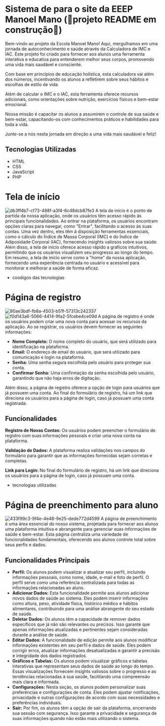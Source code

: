 # Sistema de  para o site da EEEP Manoel Mano (🚧projeto README em construção🚧)
Bem-vindo ao projeto da Escola Manoel Mano! Aqui, mergulhamos em uma jornada de autoconhecimento e saúde através da Calculadora de IMC e IAC. Este projeto foi criado para fornecer aos alunos uma ferramenta interativa e educativa para entenderem melhor seus corpos, promovendo uma vida mais saudável e consciente.

Com base em princípios de educação holística, esta calculadora vai além dos números, incentivando os alunos a refletirem sobre seus hábitos e escolhas de estilo de vida.

Além de calcular o IMC e o IAC, esta ferramenta oferece recursos adicionais, como orientações sobre nutrição, exercícios físicos e bem-estar emocional.

Nossa missão é capacitar os alunos a assumirem o controle de sua saúde e bem-estar, capacitando-os com conhecimentos práticos e habilidades para toda a vida.

Junte-se a nós nesta jornada em direção a uma vida mais saudável e feliz!
## Tecnologias Utilizadas
- HTML
- CSS
- JavaScript
- PHP
# Tela de início

![db3ff4b7-cf73-488f-a3f4-6c48dcb87fe3](https://github.com/guxtavobandeira/sist_imc_ef/assets/129344687/85656127-3a3b-4d55-8212-f22e5261a671)
A tela de início é o ponto de partida da nossa aplicação, onde os usuários têm acesso rápido às principais funcionalidades. Ao entrar na plataforma, os usuários encontram opções claras para navegar, como "Entrar", facilitando o acesso às suas contas. Uma vez dentro, eles têm à disposição ferramentas essenciais, como o cálculo do Índice de Massa Corporal (IMC) e do Índice de Adiposidade Corporal (IAC), fornecendo insights valiosos sobre sua saúde. Além disso, a tela de início oferece acesso rápido a gráficos intuitivos, permitindo que os usuários visualizem seu progresso ao longo do tempo. Em resumo, a tela de início serve como a "home" da nossa aplicação, fornecendo uma experiência centrada no usuário e acessível para monitorar e melhorar a saúde de forma eficaz.
* coodigos das tecnologias
# Página de registro

![80ae3bdf-fb8a-4503-b51f-57313c242337](https://github.com/guxtavobandeira/sist_imc_ef/assets/129344687/c04a82cc-983e-464c-b1c2-88d71a9b2c3d)
![f0d143a6-5066-4414-9fa2-5fcebe4ce09d](https://github.com/guxtavobandeira/sist_imc_ef/assets/129344687/a8385168-746c-4955-ae46-e7d47b8f00aa)
A página de registro é onde os usuários podem criar uma nova conta para acessar os recursos da aplicação. Ao se registrar, os usuários devem fornecer as seguintes informações:

* __Nome Completo:__ O nome completo do usuário, que será utilizado para identificação na plataforma.
* __Email:__ O endereço de email do usuário, que será utilizado para comunicação e login na plataforma.
* __Senha:__ Uma senha segura escolhida pelo usuário para proteger sua conta.
* __Confirmar Senha:__ Uma confirmação da senha escolhida pelo usuário, garantindo que não haja erros de digitação.

Além disso, a página de registro oferece a opção de login para usuários que já possuem uma conta. Ao final do formulário de registro, há um link que direciona os usuários para a página de login, caso já possuam uma conta registrada.

## Funcionalidades
__Registro de Novas Contas:__ Os usuários podem preencher o formulário de registro com suas informações pessoais e criar uma nova conta na plataforma.

__Validação de Dados:__ A plataforma realiza validações nos campos do formulário para garantir que as informações fornecidas sejam corretas e completas.

__Link para Login:__ No final do formulário de registro, há um link que direciona os usuários para a página de login, caso já possuam uma conta.
* tecnologias utilizadas

# Página de preenchimento para aluno

![433f99c3-9f4e-4e48-9e25-dede772d4599](https://github.com/guxtavobandeira/sist_imc_ef/assets/129344687/06e73330-e255-4453-bf02-9448818d2654)
A página de preenchimento é uma área essencial do nosso sistema, projetada para fornecer aos alunos uma plataforma intuitiva e abrangente para gerenciar suas informações de saúde e bem-estar. Esta página centraliza uma variedade de funcionalidades fundamentais, oferecendo aos alunos controle total sobre seus perfis e dados.

## Funcionalidades Principais
* __Perfil:__ Os alunos podem visualizar e atualizar seu perfil, incluindo informações pessoais, como nome, idade, e-mail e foto de perfil. O perfil serve como uma referência centralizada para todas as informações relacionadas ao aluno.
* __Adicionar Dados:__ Esta funcionalidade permite aos alunos adicionar novos dados de saúde ao sistema. Eles podem inserir informações como altura, peso, atividade física, histórico médico e hábitos alimentares, contribuindo para uma análise abrangente do seu estado de saúde.
* __Deletar Dados:__ Os alunos têm a capacidade de remover dados específicos que já não são relevantes ou precisos. Isso garante que apenas informações atualizadas e pertinentes sejam consideradas durante a análise de saúde.
* __Editar Dados:__ A funcionalidade de edição permite aos alunos modificar informações existentes em seu perfil e dados de saúde. Eles podem corrigir erros, atualizar informações desatualizadas e garantir a precisão e integridade dos dados registrados.
* __Gráficos e Tabelas:__ Os alunos podem visualizar gráficos e tabelas interativas que representam seus dados de saúde ao longo do tempo. Essas visualizações fornecem insights valiosos sobre o progresso e as tendências relacionadas à sua saúde, facilitando uma compreensão mais clara e informada.
* __Configurações:__ Nesta seção, os alunos podem personalizar suas preferências e configurações de conta. Eles podem ajustar notificações, privacidade e outras configurações de acordo com suas necessidades e preferências individuais.
* __Sair:__ Por fim, os alunos têm a opção de sair da plataforma, encerrando sua sessão com segurança. Isso garante a privacidade e segurança de suas informações quando não estão mais utilizando o sistema.




